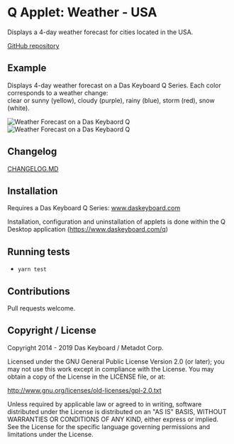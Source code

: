 # Q Applet: Weather - USA

Displays a 4-day weather forecast for cities located in the USA.

[GitHub repository](https://github.com/daskeyboard/daskeyboard-applet--weather-usa)

## Example

Displays 4-day weather forecast on a Das Keyboard Q Series.
Each color corresponds to a weather change:  
clear or sunny (yellow), cloudy (purple), rainy (blue), storm (red), snow (white).

![Weather Forecast on a Das Keybaord Q](assets/image_keys.png "Q Weather Forecast")
![Weather Forecast on a Das Keybaord Q](assets/image_legend.png "Q Weather Forecast")

## Changelog

[CHANGELOG.MD](CHANGELOG.md)

## Installation

Requires a Das Keyboard Q Series: www.daskeyboard.com

Installation, configuration and uninstallation of applets is done within the Q Desktop application (<https://www.daskeyboard.com/q>)

## Running tests

- `yarn test`

## Contributions

Pull requests welcome.

## Copyright / License

Copyright 2014 - 2019 Das Keyboard / Metadot Corp.

Licensed under the GNU General Public License Version 2.0 (or later);
you may not use this work except in compliance with the License.
You may obtain a copy of the License in the LICENSE file, or at:

   <http://www.gnu.org/licenses/old-licenses/gpl-2.0.txt>

Unless required by applicable law or agreed to in writing, software
distributed under the License is distributed on an "AS IS" BASIS,
WITHOUT WARRANTIES OR CONDITIONS OF ANY KIND, either express or implied.
See the License for the specific language governing permissions and
limitations under the License.
